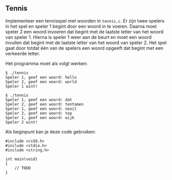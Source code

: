 ## Tennis

Implementeer een tennisspel met woorden in `tennis.c`. Er zijn twee spelers in het spel en speler 1 begint door een woord in te voeren. Daarna moet speler 2 een woord invoeren dat begint met de laatste letter van het woord van speler 1. Hierna is speler 1 weer aan de beurt en moet een woord invullen dat begint met de laatste letter van het woord van speler 2. Het spel gaat door totdat één van de spelers een woord opgeeft dat begint met een verkeerde letter.

Het programma moet als volgt werken:

    $ ./tennis
    Speler 1, geef een woord: hello
    Speler 2, geef een woord: world
    Speler 1 wint!

    $ ./tennis
    Speler 1, geef een woord: dat
    Speler 2, geef een woord: tentamen
    Speler 1, geef een woord: nooit
    Speler 2, geef een woord: top
    Speler 1, geef een woord: wijk
    Speler 2 wint!

Als beginpunt kan je deze code gebruiken:

    #include <cs50.h>
    #include <stdio.h>
    #include <string.h>

    int main(void)
    {
        // TODO
    }